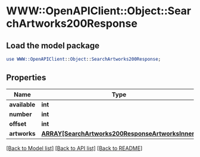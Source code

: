 # WWW::OpenAPIClient::Object::SearchArtworks200Response

## Load the model package
```perl
use WWW::OpenAPIClient::Object::SearchArtworks200Response;
```

## Properties
Name | Type | Description | Notes
------------ | ------------- | ------------- | -------------
**available** | **int** |  | [optional] 
**number** | **int** |  | [optional] 
**offset** | **int** |  | [optional] 
**artworks** | [**ARRAY[SearchArtworks200ResponseArtworksInner]**](SearchArtworks200ResponseArtworksInner.md) |  | [optional] 

[[Back to Model list]](../README.md#documentation-for-models) [[Back to API list]](../README.md#documentation-for-api-endpoints) [[Back to README]](../README.md)


